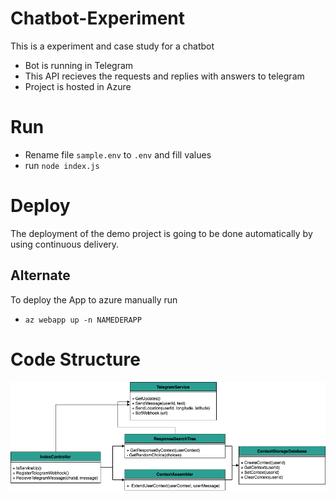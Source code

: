 # Chatbot-Experiment

This is a experiment and case study for a chatbot

- Bot is running in Telegram
- This API recieves the requests and replies with answers to telegram
- Project is hosted in Azure

# Run

- Rename file `sample.env` to `.env` and fill values
- run `node index.js`

# Deploy

The deployment of the demo project is going to be done automatically by using continuous delivery.

## Alternate
To deploy the App to azure manually run

- `az webapp up -n NAMEDERAPP`

# Code Structure

![docs/UML-Experiment.png](docs/UML-Experiment.png)